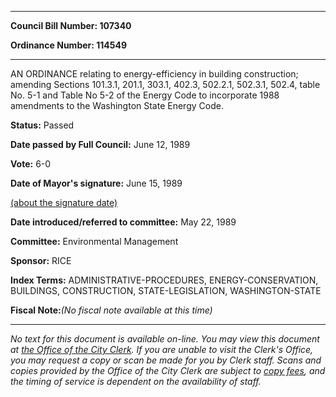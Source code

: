 

********

**Council Bill Number: 107340**
   
**Ordinance Number: 114549**
********

 AN ORDINANCE relating to energy-efficiency in building construction; amending Sections 101.3.1, 201.1, 303.1, 402.3, 502.2.1, 502.3.1, 502.4, table No. 5-1 and Table No 5-2 of the Energy Code to incorporate 1988 amendments to the Washington State Energy Code.

**Status:** Passed
   
**Date passed by Full Council:** June 12, 1989
   
**Vote:** 6-0
   
**Date of Mayor's signature:** June 15, 1989
   
[(about the signature date)](/~public/approvaldate.htm)
   
   
   
**Date introduced/referred to committee:** May 22, 1989
   
**Committee:** Environmental Management
   
**Sponsor:** RICE
   
   
**Index Terms:** ADMINISTRATIVE-PROCEDURES, ENERGY-CONSERVATION, BUILDINGS, CONSTRUCTION, STATE-LEGISLATION, WASHINGTON-STATE

**Fiscal Note:**_(No fiscal note available at this time)_
********

_No text for this document is available on-line. You may view this document at [the Office of the City Clerk](http://www.seattle.gov/leg/clerk/contactUs.htm). If you are unable to visit the Clerk's Office, you may request a copy or scan be made for you by Clerk staff. Scans and copies provided by the Office of the City Clerk are subject to [copy fees](http://clerk.seattle.gov/~public/clerkfees.htm), and the timing of service is dependent on the availability of staff._

